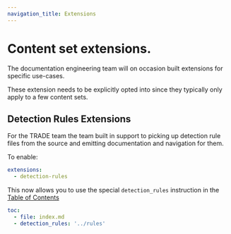 ```yaml
---
navigation_title: Extensions
---
```


# Content set extensions. 

The documentation engineering team will on occasion built extensions for specific use-cases.

These extension needs to be explicitly opted into since they typically only apply to a few content sets.


## Detection Rules Extensions

For the TRADE team the team built in support to picking up detection rule files from the source and emitting 
documentation and navigation for them.

To enable:

```yaml
extensions:
  - detection-rules
```

This now allows you to use the special `detection_rules` instruction in the [Table of Contents](navigation.md)

```yaml
toc:
  - file: index.md
  - detection_rules: '../rules'
```

